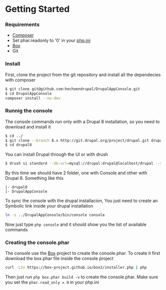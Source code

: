 # Getting Started

### Requirements
* [Composer](https://getcomposer.org/doc/00-intro.md#installation-linux-unix-osx)
* Set phar.readonly to '0' in your [php.ini](http://php.net/manual/en/phar.configuration.php)
* [Box](http://box-project.org/)
* Git

### Install
First, clone the project from the git repository and install all the dependecies with composer
```bash
$ git clone git@github.com:hechoendrupal/DrupalAppConsole.git
$ cd DrupalAppConsole
composer install --no-dev
```

### Runnig the console
The console commands run only with a Drupal 8 installation, so you need to download and install it
```bash
$ cd ../
$ git clone --branch 8.x http://git.drupal.org/project/drupal.git drupal8
$ cd drupal8
```
You can install Drupal through the UI or with drush
```bash
$ drush si standard --db-url=mysql://drupal:drupal@localhost/drupal --site-name=drupal8.dev --account-name=admin --account-pass=admin --account-mail=[user-email]
```
By this time we should have 2 folder, one with Console and other with Drupal 8. Something like this
```
|- drupal8
|- DrupalAppConsole
```
To sync the console with the drupal installacion, You just need to create an Symbolic link inside your drupal installation
```bash
ln -s ../DrupalAppConsole/bin/console console
```
Now just type `php console` and it should show you the list of available commands

### Creating the console.phar
The console use the [Box](http://box-project.org/) project to create the console.phar. To create it first download the box.phar file inside the console project
```bash
curl -LSs https://box-project.github.io/box2/installer.php | php
```
Then just run `php box.phar build -v` to create the console.phar. Make sure you set the `phar.read_only = 0` in your php.ini
